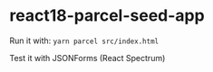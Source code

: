 # react18-parcel-seed-app

Run it with:
`yarn parcel src/index.html`

Test it with JSONForms (React Spectrum)
